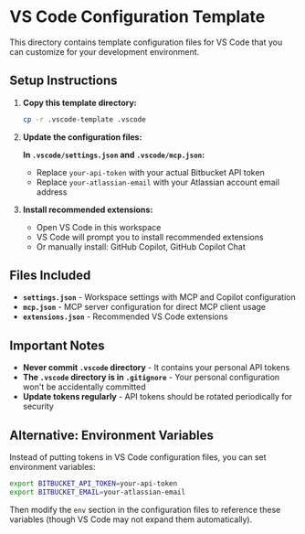 # VS Code Configuration Template

This directory contains template configuration files for VS Code that you can customize for your development environment.

## Setup Instructions

1. **Copy this template directory:**
   ```bash
   cp -r .vscode-template .vscode
   ```

2. **Update the configuration files:**
   
   **In `.vscode/settings.json` and `.vscode/mcp.json`:**
   - Replace `your-api-token` with your actual Bitbucket API token
   - Replace `your-atlassian-email` with your Atlassian account email address

3. **Install recommended extensions:**
   - Open VS Code in this workspace
   - VS Code will prompt you to install recommended extensions
   - Or manually install: GitHub Copilot, GitHub Copilot Chat

## Files Included

- **`settings.json`** - Workspace settings with MCP and Copilot configuration
- **`mcp.json`** - MCP server configuration for direct MCP client usage
- **`extensions.json`** - Recommended VS Code extensions

## Important Notes

- **Never commit `.vscode` directory** - It contains your personal API tokens
- **The `.vscode` directory is in `.gitignore`** - Your personal configuration won't be accidentally committed
- **Update tokens regularly** - API tokens should be rotated periodically for security

## Alternative: Environment Variables

Instead of putting tokens in VS Code configuration files, you can set environment variables:

```bash
export BITBUCKET_API_TOKEN=your-api-token
export BITBUCKET_EMAIL=your-atlassian-email
```

Then modify the `env` section in the configuration files to reference these variables (though VS Code may not expand them automatically).
